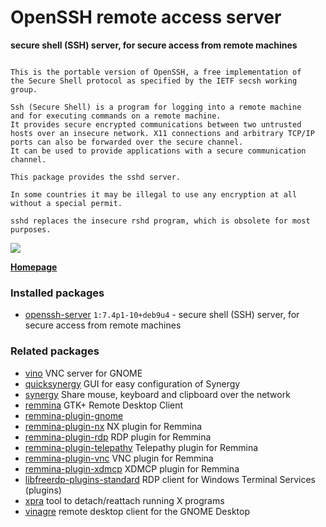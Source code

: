 # OpenSSH remote access server

__secure shell (SSH) server, for secure access from remote machines__

```

This is the portable version of OpenSSH, a free implementation of
the Secure Shell protocol as specified by the IETF secsh working
group.

Ssh (Secure Shell) is a program for logging into a remote machine
and for executing commands on a remote machine.
It provides secure encrypted communications between two untrusted
hosts over an insecure network. X11 connections and arbitrary TCP/IP
ports can also be forwarded over the secure channel.
It can be used to provide applications with a secure communication
channel.

This package provides the sshd server.

In some countries it may be illegal to use any encryption at all
without a special permit.

sshd replaces the insecure rshd program, which is obsolete for most
purposes.

```

[![](https://screenshots.debian.net/thumbnail-with-version/openssh-server/9001)](https://screenshots.debian.net/screenshot-with-version/openssh-server/9001)



**[Homepage](http://www.openssh.com/)**

### Installed packages

* [openssh-server](https://packages.debian.org/stretch/openssh-server) `1:7.4p1-10+deb9u4` - secure shell (SSH) server, for secure access from remote machines

### Related packages

 * [vino](https://packages.debian.org/stretch/vino) VNC server for GNOME
 * [quicksynergy](https://packages.debian.org/stretch/quicksynergy) GUI for easy configuration of Synergy
 * [synergy](https://packages.debian.org/stretch/synergy) Share mouse, keyboard and clipboard over the network
 * [remmina](https://packages.debian.org/stretch/remmina) GTK+ Remote Desktop Client
 * [remmina-plugin-gnome](https://packages.debian.org/stretch/remmina-plugin-gnome) 
 * [remmina-plugin-nx](https://packages.debian.org/stretch/remmina-plugin-nx) NX plugin for Remmina
 * [remmina-plugin-rdp](https://packages.debian.org/stretch/remmina-plugin-rdp) RDP plugin for Remmina
 * [remmina-plugin-telepathy](https://packages.debian.org/stretch/remmina-plugin-telepathy) Telepathy plugin for Remmina
 * [remmina-plugin-vnc](https://packages.debian.org/stretch/remmina-plugin-vnc) VNC plugin for Remmina
 * [remmina-plugin-xdmcp](https://packages.debian.org/stretch/remmina-plugin-xdmcp) XDMCP plugin for Remmina
 * [libfreerdp-plugins-standard](https://packages.debian.org/stretch/libfreerdp-plugins-standard) RDP client for Windows Terminal Services (plugins)
 * [xpra](https://packages.debian.org/stretch/xpra) tool to detach/reattach running X programs
 * [vinagre](https://packages.debian.org/stretch/vinagre) remote desktop client for the GNOME Desktop
